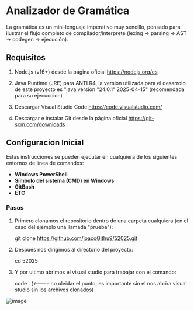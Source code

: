 # Analizador de Gramática

La gramática es un mini‑lenguaje imperativo muy sencillo, pensado para ilustrar el flujo completo de compilador/interprete (lexing → parsing → AST → codegen → ejecución).

  ## Requisitos
  
1. Node.js (v16+) desde la página oficial https://nodejs.org/es
   
2. Java Runtime (JRE) para ANTLR4, la version utilizada para el desarrolo de este proyecto es "java version "24.0.1" 2025-04-15" (recomendada para su ejecuccion)
   
3. Descargar Visual Studio Code https://code.visualstudio.com/
   
4. Descargar e instalar Git desde la página oficial https://git-scm.com/downloads

## Configuracion Inicial

Estas instrucciones se pueden ejecutar en cualquiera de los siguientes entornos de línea de comandos:

- **Windows PowerShell**
- **Símbolo del sistema (CMD) en Windows**
- **GitBash**
- **ETC**
  
### Pasos

1. Primero clonamos el repositorio dentro de una carpeta cualquiera (en el caso del ejemplo una llamada "prueba"):

    git clone https://github.com/joacoGithu9/52025.git

2. Después nos dirigimos al directorio del proyecto:

     cd 52025

3. Y por ultimo abrimos el visual studio para trabajar con el comando:

    code . (<---- no olvidar el punto, es importante sin el nos abrira visual studio sin los archivos clonados)

![image](https://github.com/user-attachments/assets/8cf45251-a842-4aee-8188-1c0f833b4f64) 

 
